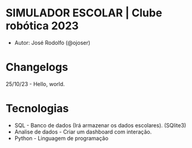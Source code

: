 # SIMULADOR ESCOLAR | Clube robótica 2023
- Autor: José Rodolfo (@ojoser) 

# Changelogs
25/10/23 - Hello, world.

# Tecnologias
- SQL - Banco de dados (Irá armazenar os dados escolares). (SQlite3)
- Analise de dados - Criar um dashboard com interação.
- Python - Linguagem de programação
